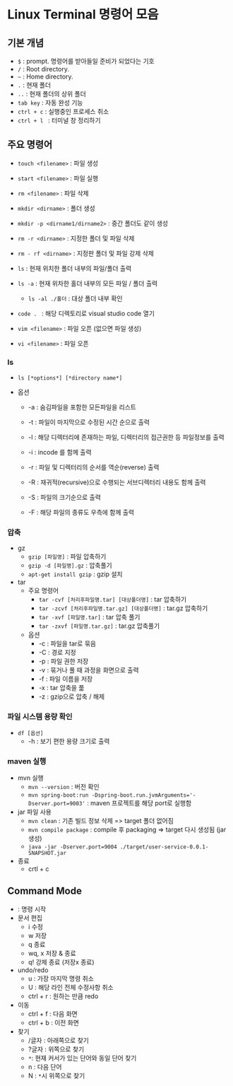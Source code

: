 # Linux Terminal 명령어 모음



## 기본 개념

- `$` : prompt. 명령어를 받아들일 준비가 되었다는 기호
- `/` : Root directory. 
- `~` : Home directory.
- `.` : 현재 폴더
- `..` : 현재 폴더의 상위 폴더
- `tab key` : 자동 완성 기능
- `ctrl + c` : 실행중인 프로세스 취소
- `ctrl + l ` : 터미널 창 정리하기



## 주요 명령어



- `touch <filename>`  : 파일 생성
- `start <filename>` : 파일 실행
- `rm <filename>` : 파일 삭제
- `mkdir <dirname>` : 폴더 생성
- `mkdir -p <dirname1/dirname2>` : 중간 폴더도 같이 생성
- `rm -r <dirname>` : 지정한 폴더 및 파일 삭제
- `rm - rf <dirname>` : 지정판 폴더 및 파일 강제 삭제
- `ls` :  현재 위치한 폴더 내부의 파일/폴더 출력
- `ls -a` : 현재 위차한 홀더 내부의 모든 파일 / 폴더 출력
  - `ls -al ./폴더` : 대상 폴더 내부 확인

- `code . `  : 해당 디렉토리로 visual studio code 열기
- `vim <filename>` : 파일 오픈 (없으면 파일 생성)
- `vi <filename>` : 파일 오픈 



### ls

- `ls [*options*] [*directory name*]`

- 옵션

  - -a : 숨김파일을 포함한 모든파일을 리스트

  - -t : 파일이 마지막으로 수정된 시간 순으로 출력

  - -l : 해당 디렉터리에 존재하는 파일, 디렉터리의 접근권한 등 파일정보를 출력

  - -i : incode 를 함께 출력

  - -r : 파일 및 디렉터리의 순서를 역순(reverse) 출력

  - -R : 재귀적(recursive)으로 수행되는 서브디렉터리 내용도 함께 출력

  - -S : 파일의 크기순으로 출력

  - -F : 해당 파일의 종류도 우측에 함께 출력



### 압축

- gz
  - `gzip [파일명]` : 파일 압축하기
  - `gzip -d [파일명].gz` : 압축풀기
  - `apt-get install gzip` : gzip 설치
- tar
  - 주요 명령어
    - `tar -cvf [처리후파일명.tar] [대상폴더명]` : tar 압축하기
    - `tar -zcvf [처리후파일명.tar.gz] [대상폴더명]` : tar.gz 압축하기
    - `tar -xvf [파일명.tar]` : tar 압축 풀기
    - `tar -zxvf [파일명.tar.gz]` : tar.gz 압축풀기
  - 옵션
    - -c : 파일을 tar로 묶음
    - -C : 경로 지정
    - -p : 파일 권한 저장
    - -v : 묶거나 풀 때 과정을 화면으로 출력
    - -f : 파일 이름을 저장
    - -x : tar 압축을 풂
    - -z : gzip으로 압축 / 해제



### 파일 시스템 용량 확인

- `df [옵션]`
  - -h : 보기 편한 용량 크기로 출력

### maven 실행

- mvn 실행
  - `mvn --version` : 버전 확인
  - `mvn spring-boot:run -Dspring-boot.run.jvmArguments='-Dserver.port=9003'` : maven 프로젝트를 해당 port로 실행함
- jar 파일 사용
  - `mvn clean` : 기존 빌드 정보 삭제 => target 폴더 없어짐
  - `mvn compile package` : compile 후 packaging => target 다시 생성됨 (jar 생성)
  - `java -jar -Dserver.port=9004 ./target/user-service-0.0.1-SNAPSHOT.jar`
- 종료
  - crtl + c

## Command Mode

- :    명령 시작
- 문서 편집
  - i    수정
  - w  저장
  - q   종료
  - wq, x  저장 & 종료
  - q!  강제 종료 (저장x 종료)
- undo/redo
  - u : 가장 마지막 명령 취소
  - U : 해당 라인 전체 수정사항 취소
  - ctrl + r : 원하는 만큼 redo
- 이동
  - ctrl + f : 다음 화면
  - ctrl + b : 이전 화면 
- 찾기
  - /글자 : 아래쪽으로 찾기
  - ?글자 : 위쪽으로 찾기
  - `*`: 현재 커서가 있는 단어와 동일 단어 찾기
  - n : 다음 단어
  - N : `*`시 위쪽으로 찾기
